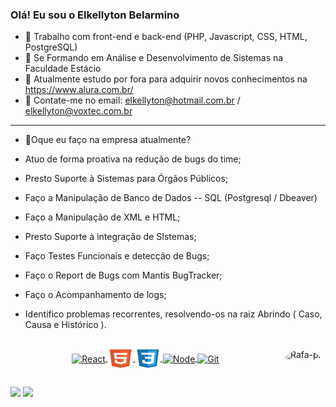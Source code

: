 ### Olá! Eu sou o Elkellyton Belarmino

- 🔭 Trabalho com front-end e back-end (PHP, Javascript, CSS, HTML, PostgreSQL)
- 🌱 Se Formando em Análise e Desenvolvimento de Sistemas na Faculdade Estácio
- 🌱 Atualmente estudo por fora para adquirir novos conhecimentos na https://www.alura.com.br/ 
- 👯 Contate-me no email: elkellyton@hotmail.com.br / elkellyton@voxtec.com.br

---

- 🔭Oque eu faço na empresa atualmente?

- Atuo de forma proativa na redução de bugs do time;
- Presto Suporte à Sistemas para Órgãos Públicos;
- Faço a Manipulação de Banco de Dados -- SQL (Postgresql / Dbeaver)
- Faço a Manipulação de XML e HTML;
- Presto Suporte à integração de SIstemas;
- Faço Testes Funcionais e detecção de Bugs;
- Faço o Report de Bugs com Mantis BugTracker;
- Faço o Acompanhamento de logs;
- Identifico problemas recorrentes, resolvendo-os na raiz Abrindo ( Caso, Causa e Histórico ).

<div align="center">
  <a href="https://github.com/elkellytonbelarmino">
  <div style="display: inline_block"><br>

  <img align="center" alt="React" height="30" width="40" src="https://avatars.githubusercontent.com/u/25158?s=200&v=4">
  <img align="center" alt="HTML" height="30" width="40" src="https://raw.githubusercontent.com/devicons/devicon/master/icons/html5/html5-original.svg">
  <img align="center" alt="CSS" height="30" width="40" src="https://raw.githubusercontent.com/devicons/devicon/master/icons/css3/css3-original.svg"> 
  <img align="center" alt="Node" height="30" width="40" src="https://cdn.jsdelivr.net/gh/devicons/devicon/icons/nodejs/nodejs-original.svg" />
  <img align="center" alt="Git" height="30" width="40" src="https://cdn.jsdelivr.net/gh/devicons/devicon/icons/git/git-original.svg" />
  <img align="right" alt="Rafa-pic" height="150" style="border-radius:50px;" src="https://cdn.discordapp.com/attachments/908875648729235459/948430978643296336/emote-enzo-link_avatar.png">
</div>
  
</div>
  
  ##
  
<div> 
  <a href="https://www.instagram.com/elkellyton/" target="_blank"><img src="https://img.shields.io/badge/-Instagram-%23E4405F?style=for-the-badge&logo=instagram&logoColor=white" target="_blank"></a>
  <a href="https://www.linkedin.com/in/elkellytonbelarmino/" target="_blank"><img src="https://img.shields.io/badge/-LinkedIn-%230077B5?style=for-the-badge&logo=linkedin&logoColor=white" target="_blank"></a> 
</div>
